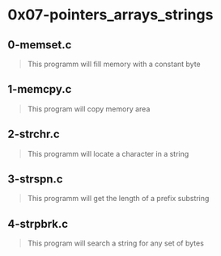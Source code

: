 # 0x07-pointers_arrays_strings
 
## 0-memset.c
> This programm will fill memory with a constant byte

## 1-memcpy.c
> This program will copy memory area

## 2-strchr.c
> This programm will locate a character in a string

## 3-strspn.c
> This programm will get the length of a prefix substring

## 4-strpbrk.c
> This program will search a string for any set of bytes
